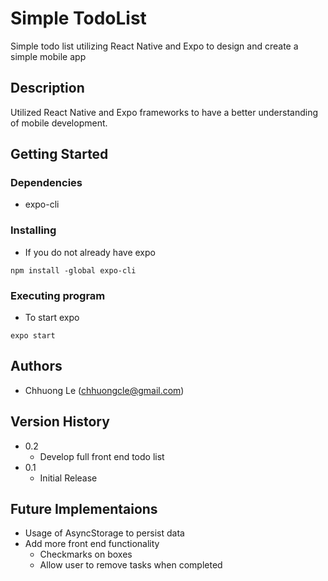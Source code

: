 # Simple TodoList

Simple todo list utilizing React Native and Expo to design and create a simple mobile app

## Description

Utilized React Native and Expo frameworks to have a better understanding of mobile development. 

## Getting Started

### Dependencies

* expo-cli

### Installing

* If you do not already have expo
```
npm install -global expo-cli
```

### Executing program

* To start expo
```
expo start
```

## Authors

* Chhuong Le (chhuongcle@gmail.com)

## Version History
* 0.2 
    * Develop full front end todo list
* 0.1
    * Initial Release

## Future Implementaions
   * Usage of AsyncStorage to persist data
   * Add more front end functionality
      * Checkmarks on boxes 
      * Allow user to remove tasks when completed 
